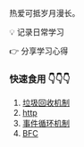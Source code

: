 
热爱可抵岁月漫长。

💡 记录日常学习

👉 分享学习心得

### 快速食用 👇👇👇

1. [垃圾回收机制](https://github.com/lixaut/blog/issues/1#issue-1458128120)
2. [http](https://github.com/lixaut/blog/issues/2#issue-1458217811)
3. [事件循环机制](https://github.com/lixaut/blog/issues/3#issue-1461569026)
4. [BFC](https://github.com/lixaut/blog/issues/4#issue-1530083710)
